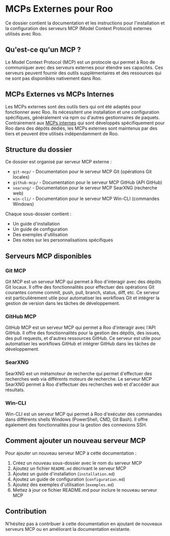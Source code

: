 # MCPs Externes pour Roo

Ce dossier contient la documentation et les instructions pour l'installation et la configuration des serveurs MCP (Model Context Protocol) externes utilisés avec Roo.

## Qu'est-ce qu'un MCP ?

Le Model Context Protocol (MCP) est un protocole qui permet à Roo de communiquer avec des serveurs externes pour étendre ses capacités. Ces serveurs peuvent fournir des outils supplémentaires et des ressources qui ne sont pas disponibles nativement dans Roo.

## MCPs Externes vs MCPs Internes

Les MCPs externes sont des outils tiers qui ont été adaptés pour fonctionner avec Roo. Ils nécessitent une installation et une configuration spécifiques, généralement via npm ou d'autres gestionnaires de paquets. Contrairement aux [MCPs internes](../internal-mcps/README.md) qui sont développés spécifiquement pour Roo dans des dépôts dédiés, les MCPs externes sont maintenus par des tiers et peuvent être utilisés indépendamment de Roo.

## Structure du dossier

Ce dossier est organisé par serveur MCP externe :

- `git-mcp/` - Documentation pour le serveur MCP Git (opérations Git locales)
- `github-mcp/` - Documentation pour le serveur MCP GitHub (API GitHub)
- `searxng/` - Documentation pour le serveur MCP SearXNG (recherche web)
- `win-cli/` - Documentation pour le serveur MCP Win-CLI (commandes Windows)

Chaque sous-dossier contient :
- Un guide d'installation
- Un guide de configuration
- Des exemples d'utilisation
- Des notes sur les personnalisations spécifiques

## Serveurs MCP disponibles

### Git MCP

Git MCP est un serveur MCP qui permet à Roo d'interagir avec des dépôts Git locaux. Il offre des fonctionnalités pour effectuer des opérations Git courantes comme commit, push, pull, branch, status, diff, etc. Ce serveur est particulièrement utile pour automatiser les workflows Git et intégrer la gestion de version dans les tâches de développement.

### GitHub MCP

GitHub MCP est un serveur MCP qui permet à Roo d'interagir avec l'API GitHub. Il offre des fonctionnalités pour la gestion des dépôts, des issues, des pull requests, et d'autres ressources GitHub. Ce serveur est utile pour automatiser les workflows GitHub et intégrer GitHub dans les tâches de développement.

### SearXNG

SearXNG est un métamoteur de recherche qui permet d'effectuer des recherches web via différents moteurs de recherche. Le serveur MCP SearXNG permet à Roo d'effectuer des recherches web et d'accéder aux résultats.

### Win-CLI

Win-CLI est un serveur MCP qui permet à Roo d'exécuter des commandes dans différents shells Windows (PowerShell, CMD, Git Bash). Il offre également des fonctionnalités pour la gestion des connexions SSH.

## Comment ajouter un nouveau serveur MCP

Pour ajouter un nouveau serveur MCP à cette documentation :

1. Créez un nouveau sous-dossier avec le nom du serveur MCP
2. Ajoutez un fichier `README.md` décrivant le serveur MCP
3. Ajoutez un guide d'installation (`installation.md`)
4. Ajoutez un guide de configuration (`configuration.md`)
5. Ajoutez des exemples d'utilisation (`exemples.md`)
6. Mettez à jour ce fichier README.md pour inclure le nouveau serveur MCP

## Contribution

N'hésitez pas à contribuer à cette documentation en ajoutant de nouveaux serveurs MCP ou en améliorant la documentation existante.
